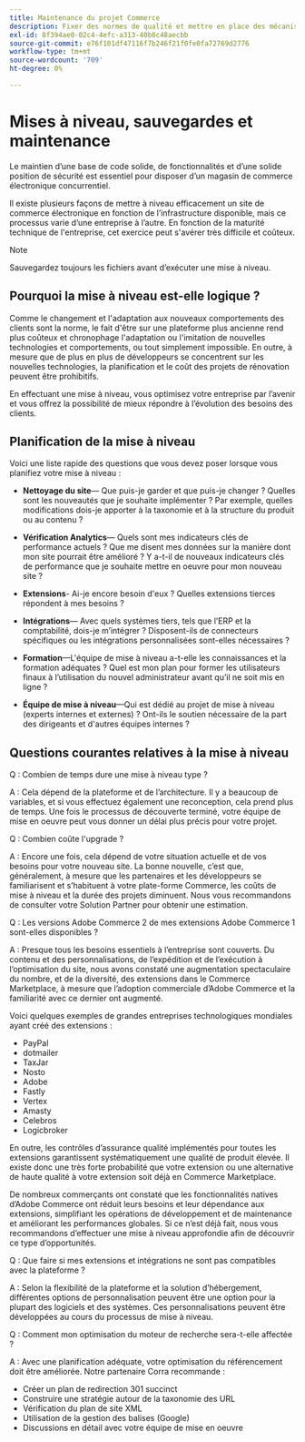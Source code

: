 ```yaml
---
title: Maintenance du projet Commerce
description: Fixer des normes de qualité et mettre en place des mécanismes pour maintenir ces normes au fil du temps.
exl-id: 8f394ae0-02c4-4efc-a313-40b8c48aecbb
source-git-commit: e76f101df47116f7b246f21f0fe0fa72769d2776
workflow-type: tm+mt
source-wordcount: '709'
ht-degree: 0%

---
```


# Mises à niveau, sauvegardes et maintenance

Le maintien d’une base de code solide, de fonctionnalités et d’une solide position de sécurité est essentiel pour disposer d’un magasin de commerce électronique concurrentiel.

Il existe plusieurs façons de mettre à niveau efficacement un site de commerce électronique en fonction de l’infrastructure disponible, mais ce processus varie d’une entreprise à l’autre. En fonction de la maturité technique de l&#39;entreprise, cet exercice peut s&#39;avérer très difficile et coûteux.

>[!NOTE]
>
>Sauvegardez toujours les fichiers avant d’exécuter une mise à niveau.

## Pourquoi la mise à niveau est-elle logique ?

Comme le changement et l&#39;adaptation aux nouveaux comportements des clients sont la norme, le fait d&#39;être sur une plateforme plus ancienne rend plus coûteux et chronophage l&#39;adaptation ou l&#39;imitation de nouvelles technologies et comportements, ou tout simplement impossible. En outre, à mesure que de plus en plus de développeurs se concentrent sur les nouvelles technologies, la planification et le coût des projets de rénovation peuvent être prohibitifs.

En effectuant une mise à niveau, vous optimisez votre entreprise par l’avenir et vous offrez la possibilité de mieux répondre à l’évolution des besoins des clients.

## Planification de la mise à niveau

Voici une liste rapide des questions que vous devez poser lorsque vous planifiez votre mise à niveau :

- **Nettoyage du site**— Que puis-je garder et que puis-je changer ? Quelles sont les nouveautés que je souhaite implémenter ? Par exemple, quelles modifications dois-je apporter à la taxonomie et à la structure du produit ou au contenu ?

- **Vérification Analytics**— Quels sont mes indicateurs clés de performance actuels ? Que me disent mes données sur la manière dont mon site pourrait être amélioré ? Y a-t-il de nouveaux indicateurs clés de performance que je souhaite mettre en oeuvre pour mon nouveau site ?

- **Extensions**- Ai-je encore besoin d&#39;eux ? Quelles extensions tierces répondent à mes besoins ?

- **Intégrations**— Avec quels systèmes tiers, tels que l’ERP et la comptabilité, dois-je m’intégrer ? Disposent-ils de connecteurs spécifiques ou les intégrations personnalisées sont-elles nécessaires ?

- **Formation**—L&#39;équipe de mise à niveau a-t-elle les connaissances et la formation adéquates ? Quel est mon plan pour former les utilisateurs finaux à l’utilisation du nouvel administrateur avant qu’il ne soit mis en ligne ?

- **Équipe de mise à niveau**—Qui est dédié au projet de mise à niveau (experts internes et externes) ? Ont-ils le soutien nécessaire de la part des dirigeants et d&#39;autres équipes internes ?

## Questions courantes relatives à la mise à niveau

Q : Combien de temps dure une mise à niveau type ?

A : Cela dépend de la plateforme et de l’architecture. Il y a beaucoup de variables, et si vous effectuez également une reconception, cela prend plus de temps. Une fois le processus de découverte terminé, votre équipe de mise en oeuvre peut vous donner un délai plus précis pour votre projet.


Q : Combien coûte l&#39;upgrade ?

A : Encore une fois, cela dépend de votre situation actuelle et de vos besoins pour votre nouveau site. La bonne nouvelle, c’est que, généralement, à mesure que les partenaires et les développeurs se familiarisent et s’habituent à votre plate-forme Commerce, les coûts de mise à niveau et la durée des projets diminuent. Nous vous recommandons de consulter votre Solution Partner pour obtenir une estimation.

Q : Les versions Adobe Commerce 2 de mes extensions Adobe Commerce 1 sont-elles disponibles ?

A : Presque tous les besoins essentiels à l’entreprise sont couverts. Du contenu et des personnalisations, de l’expédition et de l’exécution à l’optimisation du site, nous avons constaté une augmentation spectaculaire du nombre, et de la diversité, des extensions dans le Commerce Marketplace, à mesure que l’adoption commerciale d’Adobe Commerce et la familiarité avec ce dernier ont augmenté.

Voici quelques exemples de grandes entreprises technologiques mondiales ayant créé des extensions :

- PayPal
- dotmailer
- TaxJar
- Nosto
- Adobe
- Fastly
- Vertex
- Amasty
- Celebros
- Logicbroker

En outre, les contrôles d’assurance qualité implémentés pour toutes les extensions garantissent systématiquement une qualité de produit élevée. Il existe donc une très forte probabilité que votre extension ou une alternative de haute qualité à votre extension soit déjà en Commerce Marketplace.

De nombreux commerçants ont constaté que les fonctionnalités natives d’Adobe Commerce ont réduit leurs besoins et leur dépendance aux extensions, simplifiant les opérations de développement et de maintenance et améliorant les performances globales. Si ce n’est déjà fait, nous vous recommandons d’effectuer une mise à niveau approfondie afin de découvrir ce type d’opportunités.

Q : Que faire si mes extensions et intégrations ne sont pas compatibles avec la plateforme ?

A : Selon la flexibilité de la plateforme et la solution d’hébergement, différentes options de personnalisation peuvent être une option pour la plupart des logiciels et des systèmes. Ces personnalisations peuvent être développées au cours du processus de mise à niveau.


Q : Comment mon optimisation du moteur de recherche sera-t-elle affectée ?

A : Avec une planification adéquate, votre optimisation du référencement doit être améliorée. Notre partenaire Corra recommande :

- Créer un plan de redirection 301 succinct
- Construire une stratégie autour de la taxonomie des URL
- Vérification du plan de site XML
- Utilisation de la gestion des balises (Google)
- Discussions en détail avec votre équipe de mise en oeuvre
